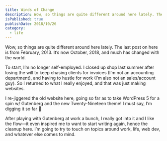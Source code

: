 ```yaml
---
title: Winds of Change
description: Wow, so things are quite different around here lately. The last post on here is from February, 2013. It’s now October, 2018, and much has changed with the world.
isPublished: true
publishDate: 2018/10/26 
category:
  - life
---
```

Wow, so things are quite different around here lately. The last post on here is from February, 2013. It’s now October, 2018, and much has changed with the world.

To start, I’m no longer self-employed. I closed up shop last summer after losing the will to keep chasing clients for invoices (I’m not an accounting department), and having to hustle for work (I’m also not an sales/account guy). So I returned to what I really enjoyed, and that was just making websites.

I re-jiggered the old website here, going so far as to take WordPress 5 for a spin w/ Gutenberg and the new Twenty-Nineteen theme! I must say, I’m digging it so far 🙂

After playing with Gutenberg at work a bunch, I really got into it and I like the flow—it even inspired me to want to start writing again, hence the cleanup here. I’m going to try to touch on topics around work, life, web dev, and whatever else comes to mind.